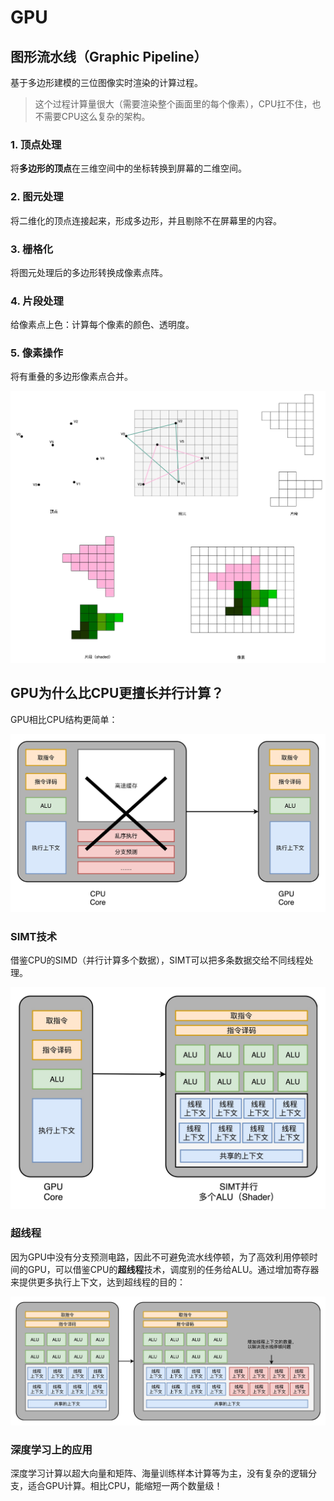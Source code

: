 # GPU

## 图形流水线（Graphic Pipeline）

基于多边形建模的三位图像实时渲染的计算过程。

> 这个过程计算量很大（需要渲染整个画面里的每个像素），CPU扛不住，也不需要CPU这么复杂的架构。

### 1. 顶点处理

将**多边形的顶点**在三维空间中的坐标转换到屏幕的二维空间。

### 2. 图元处理

将二维化的顶点连接起来，形成多边形，并且剔除不在屏幕里的内容。

### 3. 栅格化

将图元处理后的多边形转换成像素点阵。

### 4. 片段处理

给像素点上色：计算每个像素的颜色、透明度。

### 5. 像素操作

将有重叠的多边形像素点合并。

![image](https://github.com/ingangi/blog/blob/master/img/gpu_pipeline.jpeg)

## GPU为什么比CPU更擅长并行计算？

GPU相比CPU结构更简单：

![image](https://github.com/ingangi/blog/blob/master/img/gpu_cpu_diff.jpeg)

### SIMT技术

借鉴CPU的SIMD（并行计算多个数据），SIMT可以把多条数据交给不同线程处理。

![image](https://github.com/ingangi/blog/blob/master/img/gpu_simt.jpeg)

### 超线程

因为GPU中没有分支预测电路，因此不可避免流水线停顿，为了高效利用停顿时间的GPU，可以借鉴CPU的**超线程**技术，调度别的任务给ALU。通过增加寄存器来提供更多执行上下文，达到超线程的目的：

![image](https://github.com/ingangi/blog/blob/master/img/gpu_thread.jpeg)

### 深度学习上的应用

深度学习计算以超大向量和矩阵、海量训练样本计算等为主，没有复杂的逻辑分支，适合GPU计算。相比CPU，能缩短一两个数量级！
